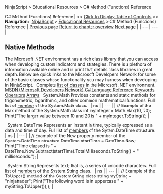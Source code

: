 ﻿
NinjaScript \> Educational Resources \> C\# Method (Functions) Reference

C\# Method (Functions) Reference
| \<\< [Click to Display Table of Contents](c_method_functions_reference.md) \>\> **Navigation:**     [NinjaScript](ninjascript-1.md) \> [Educational Resources](educational_resources-1.md) \> C\# Method (Functions) Reference | [Previous page](other_uses_for_an_addon-1.md) [Return to chapter overview](educational_resources-1.md) [Next page](developing_for__tick_replay-1.md) |
| --- | --- |
## Native Methods
The Microsoft .NET environment has a rich class library that you can access when developing custom indicators and strategies. There is a plethora of information available online and in print that details class libraries in great depth. Below are quick links to the Microsoft Developers Network for some of the basic classes whose functionality you may harness when developing in NinjaScript.
 
Complete [list of classes](https://msdn.microsoft.com/en-us/library/d11h6832(v=vs.90).aspx) in the Microsoft .NET environment.
 
[MSDN (Microsoft Developers Network) C\# Language Reference](http://msdn.microsoft.com/en-us/library/ms228593.aspx)
[Keywords](https://docs.microsoft.com/en-us/dotnet/csharp/language-reference/keywords/index)
[Operators](https://docs.microsoft.com/en-us/dotnet/csharp/language-reference/operators/index)
[Arrays](http://msdn.microsoft.com/en-us/library/9b9dty7d)
 
System.Math
Provides constants and static methods for trigonometric, logarithmic, and other common mathematical functions.
Full list of [member](https://msdn.microsoft.com/en-us/library/xaz41263(v=vs.110).aspx) of the System.Math class.
 
| ns |
| --- |
| // Example of the Max method of the System.Math class int myInteger \= Math.Max(10, 20\); Print("The larger value between 10 and 20 is " \+ myInteger.ToString()); |

 
System.DateTime
Represents an instant in time, typically expressed as a data and time of day.
Full list of [members](https://msdn.microsoft.com/en-us/library/system.datetime(v=vs.113).aspx) of the Sytem.DateTime structure.
 
| ns |
| --- |
| // Example of the Now property member of the System.DateTime structure DateTime startTime \= DateTime.Now; Print("Time elapsed is " \+ DateTime.Now.Subtract(startTime).TotalMilliseconds.ToString() \+ " milliseconds."); |

 
System.String
Represents text; that is, a series of unicode characters.
Full list of [members](https://msdn.microsoft.com/en-us/library/system.string(v=vs.113).aspx) of the System.String class.
 
| ns |
| --- |
| // Example of the ToUpper() method of the System.String class string myString \= "ninjatrader"; Print("The following word is in uppercase " \+ myString.ToUpper());); |

